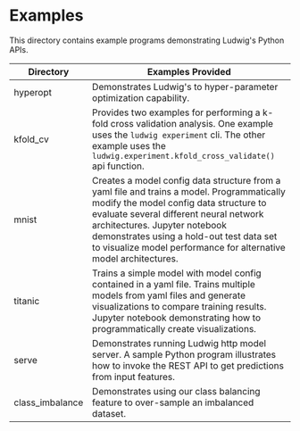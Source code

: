 # Examples

This directory contains example programs demonstrating Ludwig's Python APIs.

| Directory       | Examples Provided                                                                                                                                                                                                                                                                                                                 |
| --------------- | --------------------------------------------------------------------------------------------------------------------------------------------------------------------------------------------------------------------------------------------------------------------------------------------------------------------------------- |
| hyperopt        | Demonstrates Ludwig's to hyper-parameter optimization capability.                                                                                                                                                                                                                                                                 |
| kfold_cv        | Provides two examples for performing a k-fold cross validation analysis.  One example uses the `ludwig experiment` cli.  The other example uses the `ludwig.experiment.kfold_cross_validate()` api function.                                                                                                                      |
| mnist           | Creates a model config data structure from a yaml file and trains a model.  Programmatically modify the model config data structure to evaluate several different neural network architectures.  Jupyter notebook demonstrates using a hold-out test data set to visualize model performance for alternative model architectures. |
| titanic         | Trains a simple model with model config contained in a yaml file.  Trains multiple models from yaml files and generate visualizations to compare training results.  Jupyter notebook demonstrating how to programmatically create visualizations.                                                                                 |
| serve           | Demonstrates running Ludwig http model server.  A sample Python program illustrates how to invoke the REST API to get predictions from input features.                                                                                                                                                                            |
| class_imbalance | Demonstrates using our class balancing feature to over-sample an imbalanced dataset.                                                                                                                                                                                                                                              |
